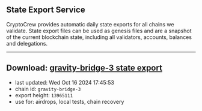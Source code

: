 ## State Export Service
CryptoCrew provides automatic daily state exports for all chains we validate. State export files can be used as genesis files and are a snapshot of the current blockchain state, including all validators, accounts, balances and delegations.

---
**Download: [gravity-bridge-3 state export](https://dl-eu2.ccvalidators.com/SERVICE/gravitybridge/gravity-bridge-3_export_13965111.json)**
---

- last updated: Wed Oct 16 2024 17:45:53
- chain id: `gravity-bridge-3`
- export height: `13965111`
- use for: airdrops, local tests, chain recovery
